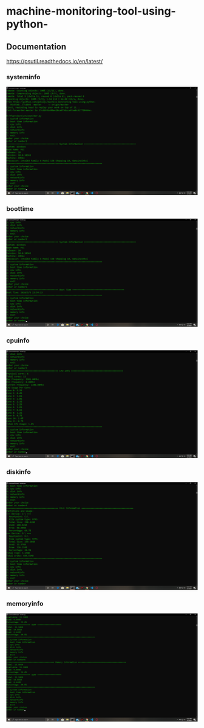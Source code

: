 # machine-monitoring-tool-using-python-
## Documentation

https://psutil.readthedocs.io/en/latest/

### systeminfo

![](images/systeminfo.png)


### boottime

![](images/boottime.png	)

### cpuinfo

![](images/cpuinfo.png)

### diskinfo

![](images/diskinformation.png)


### memoryinfo

![](images/memory.png)







